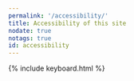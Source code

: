 ```yaml
---
permalink: '/accessibility/'
title: Accessibility of this site
nodate: true
notags: true
id: accessibility
---
```

{% include keyboard.html %}

